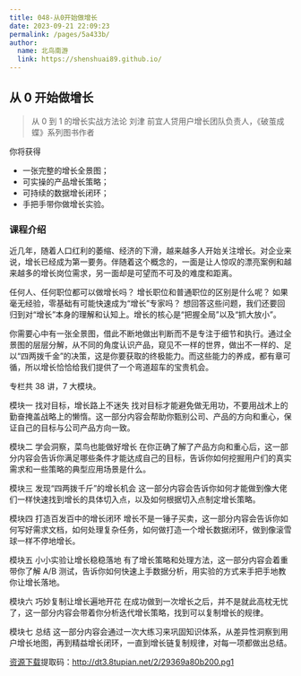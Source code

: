 ```yaml
---
title: 048-从0开始做增长
date: 2023-09-21 22:09:23
permalink: /pages/5a433b/
author:
  name: 北鸟南游
  link: https://shenshuai89.github.io/
---
```


## 从 0 开始做增长

> 从 0 到 1 的增长实战方法论
> 刘津 前宜人贷用户增长团队负责人，《破茧成蝶》系列图书作者

你将获得

- 一张完整的增长全景图；
- 可实操的产品增长策略；
- 可持续的数据增长闭环；
- 手把手带你做增长实验。

### 课程介绍

近几年，随着人口红利的萎缩、经济的下滑，越来越多人开始关注增长。对企业来说，增长已经成为第一要务。伴随着这个概念的，一面是让人惊叹的漂亮案例和越来越多的增长岗位需求，另一面却是可望而不可及的难度和距离。

任何人、任何职位都可以做增长吗？
增长职位和普通职位的区别是什么呢？
如果毫无经验，零基础有可能快速成为“增长”专家吗？
想回答这些问题，我们还要回归到对“增长”本身的理解和认知上。增长的核心是“把握全局”以及“抓大放小”。

你需要心中有一张全景图，借此不断地做出判断而不是专注于细节和执行。通过全景图的层层分解，从不同的角度认识产品，窥见不一样的世界，做出不一样的、足以“四两拨千金”的决策，这是你要获取的终极能力。而这些能力的养成，都有章可循，所以增长恰恰给我们提供了一个弯道超车的宝贵机会。

专栏共 38 讲，7 大模块。

模块一 找对目标，增长路上不迷失
找对目标才能避免做无用功，不要用战术上的勤奋掩盖战略上的懒惰。这一部分内容会帮助你甄别公司、产品的方向和重心，保证自己的目标与公司产品方向一致。

模块二 学会洞察，菜鸟也能做好增长
在你正确了解了产品方向和重心后，这一部分内容会告诉你满足哪些条件才能达成自己的目标，告诉你如何挖掘用户们的真实需求和一些策略的典型应用场景是什么。

模块三 发现“四两拨千斤”的增长机会
这一部分内容会告诉你如何才能做到像大佬们一样快速找到增长的具体切入点，以及如何根据切入点制定增长策略。

模块四 打造百发百中的增长闭环
增长不是一锤子买卖，这一部分内容会告诉你如何写好需求文档，如何处理复杂任务，如何做打造一个增长数据闭环，做到像滚雪球一样不停地增长。

模块五 小小实验让增长稳稳落地
有了增长策略和处理方法，这一部分内容会着重带你了解 A/B 测试，告诉你如何快速上手数据分析，用实验的方式来手把手地教你让增长落地。

模块六 巧妙复制让增长遍地开花
在成功做到一次增长之后，并不是就此高枕无忧了，这一部分内容会带着你分析迭代增长策略，找到可以复制增长的规律。

模块七 总结
这一部分内容会通过一次大练习来巩固知识体系，从差异性洞察到用户增长地图，再到精益增长闭环，一直到增长链复制规律，对每一项都做出总结。

[资源下载](https://pan.baidu.com/s/1BDiG__Hyr1-jbenwS35y7A)提取码：http://dt3.8tupian.net/2/29369a80b200.pg1
